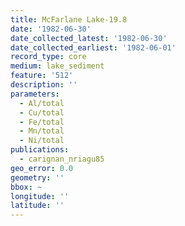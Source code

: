 ```yaml
---
title: McFarlane Lake-19.8
date: '1982-06-30'
date_collected_latest: '1982-06-30'
date_collected_earliest: '1982-06-01'
record_type: core
medium: lake_sediment
feature: '512'
description: ''
parameters:
  - Al/total
  - Cu/total
  - Fe/total
  - Mn/total
  - Ni/total
publications:
  - carignan_nriagu85
geo_error: 0.0
geometry: ''
bbox: ~
longitude: ''
latitude: ''
---
```

